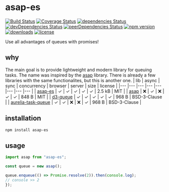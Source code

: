 # asap-es

[![Build Status](https://travis-ci.org/tlaziuk/asap-es.svg?branch=master)](https://travis-ci.org/tlaziuk/asap-es)
[![Coverage Status](https://coveralls.io/repos/github/tlaziuk/asap-es/badge.svg?branch=master)](https://coveralls.io/github/tlaziuk/asap-es?branch=master)
[![dependencies Status](https://david-dm.org/tlaziuk/asap-es/status.svg)](https://david-dm.org/tlaziuk/asap-es)
[![devDependencies Status](https://david-dm.org/tlaziuk/asap-es/dev-status.svg)](https://david-dm.org/tlaziuk/asap-es?type=dev)
[![peerDependencies Status](https://david-dm.org/tlaziuk/asap-es/peer-status.svg)](https://david-dm.org/tlaziuk/asap-es?type=peer)
[![npm version](https://badge.fury.io/js/asap-es.svg)](https://badge.fury.io/js/asap-es)
[![downloads](https://img.shields.io/npm/dm/asap-es.svg)](https://www.npmjs.com/package/asap-es)
[![license](https://img.shields.io/npm/l/asap-es.svg)](https://www.npmjs.com/package/asap-es)

Use all advantages of queues with promises!

## why

The main goal is to provide lightweight and modern library for queuing tasks.
The name was inspired by the [asap](https://github.com/kriskowal/asap) library.
There is already a few libraries with the same functionalites, but this is another one.
| lib | async | sync | concurrency | browser | server | size | license |
|--- |--- |--- |--- |--- |--- |--- |--- |
| [asap-es](https://github.com/tlaziuk/asap-es) | ✓ | ✓ | ✓ | ✓ | ✓ | 2.5 kB | MIT |
| [asap](https://github.com/kriskowal/asap) | ❌ | ✓ | ❌ | ✓ | ✓ | 848 B | MIT |
| [d3-queue](https://github.com/d3/d3-queue) | ✓ | ✓ | ✓ | ✓ | ✓ | 968 B | BSD-3-Clause |
| [aurelia-task-queue](https://github.com/aurelia/task-queue) | ✓ | ✓ | ❌ | ❌ | ✓ | 968 B | BSD-3-Clause |

## installation

``` sh
npm install asap-es
```

## usage

``` typescript
import asap from "asap-es";

const queue = new asap();

queue.enqueue(() => Promise.resolve(2)).then(console.log);
// console >> 2
});
```
